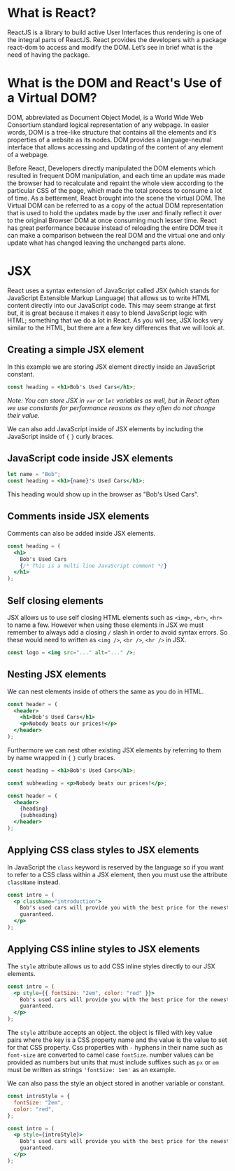 # What is React?

ReactJS is a library to build active User Interfaces thus rendering is one of the integral parts of ReactJS. React provides the developers with a package react-dom to access and modify the DOM. Let’s see in brief what is the need of having the package.

# What is the DOM and React's Use of a Virtual DOM?

DOM, abbreviated as Document Object Model, is a World Wide Web Consortium standard logical representation of any webpage. In easier words, DOM is a tree-like structure that contains all the elements and it’s properties of a website as its nodes. DOM provides a language-neutral interface that allows accessing and updating of the content of any element of a webpage.

Before React, Developers directly manipulated the DOM elements which resulted in frequent DOM manipulation, and each time an update was made the browser had to recalculate and repaint the whole view according to the particular CSS of the page, which made the total process to consume a lot of time. As a betterment, React brought into the scene the virtual DOM. The Virtual DOM can be referred to as a copy of the actual DOM representation that is used to hold the updates made by the user and finally reflect it over to the original Browser DOM at once consuming much lesser time. React has great performance because instead of reloading the entire DOM tree it can make a comparison between the real DOM and the virtual one and only update what has changed leaving the unchanged parts alone.

# JSX

React uses a syntax extension of JavaScript called JSX (which stands for JavaScript Extensible Markup Language) that allows us to write HTML content directly into our JavaScript code. This may seem strange at first but, it is great because it makes it easy to blend JavaScript logic with HTML; something that we do a lot in React. As you will see, JSX looks very similar to the HTML, but there are a few key differences that we will look at.

## Creating a simple JSX element

In this example we are storing JSX element directly inside an JavaScript constant.

```jsx
const heading = <h1>Bob's Used Cars</h1>;
```

_Note: You can store JSX in `var` or `let` variables as well, but in React often we use constants for performance reasons as they often do not change their value._

We can also add JavaScript inside of JSX elements by including the JavaScript inside of `{` `}` curly braces.

## JavaScript code inside JSX elements

```jsx
let name = "Bob";
const heading = <h1>{name}'s Used Cars</h1>;
```

This heading would show up in the browser as "Bob's Used Cars".

## Comments inside JSX elements

Comments can also be added inside JSX elements.

```jsx
const heading = (
  <h1>
    Bob's Used Cars
    {/* This is a multi line JavaScript comment */}
  </h1>
);
```

## Self closing elements

JSX allows us to use self closing HTML elements such as `<img>`, `<br>`, `<hr>` to name a few. However when using these elements in JSX we must remember to always add a closing `/` slash in order to avoid syntax errors. So these would need to written as `<img />`, `<br />`, `<hr />` in JSX.

```jsx
const logo = <img src="..." alt="..." />;
```

## Nesting JSX elements

We can nest elements inside of others the same as you do in HTML.

```jsx
const header = (
  <header>
    <h1>Bob's Used Cars</h1>
    <p>Nobody beats our prices!</p>
  </header>
);
```

Furthermore we can nest other existing JSX elements by referring to them by name wrapped in `{` `}` curly braces.

```jsx
const heading = <h1>Bob's Used Cars</h1>;

const subheading = <p>Nobody beats our prices!</p>;

const header = (
  <header>
    {heading}
    {subheading}
  </header>
);
```

## Applying CSS class styles to JSX elements

In JavaScript the `class` keyword is reserved by the language so if you want to refer to a CSS class within a JSX element, then you must use the attribute `className` instead.

```jsx
const intro = (
  <p className="introduction">
    Bob's used cars will provide you with the best price for the newest models
    guaranteed.
  </p>
);
```

## Applying CSS inline styles to JSX elements

The `style` attribute allows us to add CSS inline styles directly to our JSX elements.

```jsx
const intro = (
  <p style={{ fontSize: "2em", color: "red" }}>
    Bob's used cars will provide you with the best price for the newest models
    guaranteed.
  </p>
);
```

The `style` attribute accepts an object. the object is filled with key value pairs where the key is a CSS property name and the value is the value to set for that CSS property. Css properties with `-` hyphens in their name such as `font-size` are converted to camel case `fontSize`. number values can be provided as numbers but units that must include suffixes such as `px` or `em` must be written as strings `'fontSize: 1em'` as an example.

We can also pass the style an object stored in another variable or constant.

```jsx
const introStyle = {
  fontSize: "2em",
  color: "red",
};

const intro = (
  <p style={introStyle}>
    Bob's used cars will provide you with the best price for the newest models
    guaranteed.
  </p>
);
```
